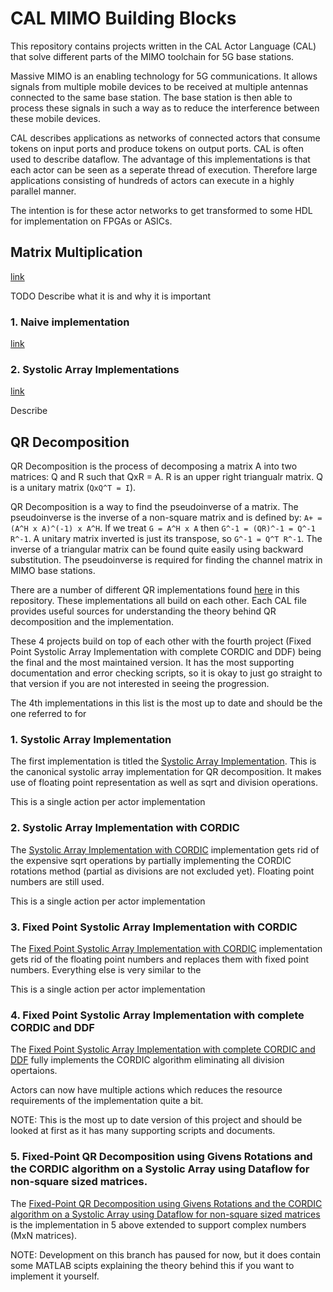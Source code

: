 # CAL MIMO Building Blocks

This repository contains projects written in the CAL Actor Language (CAL) that solve different parts of the MIMO toolchain for 5G base stations.

Massive MIMO is an enabling technology for 5G communications. It allows signals from multiple mobile devices to be received at multiple antennas connected to the same base station. The base station is then able to process these signals in such a way as to reduce the interference between these mobile devices.

CAL describes applications as networks of connected actors that consume tokens on input ports and produce tokens on output ports. CAL is often used to describe dataflow. The advantage of this implementations is that each actor can be seen as a seperate thread of execution. Therefore large applications consisting of hundreds of actors can execute in a highly parallel manner.

The intention is for these actor networks to get transformed to some HDL for implementation on FPGAs or ASICs.

## Matrix Multiplication

[link](matrix_multiplication)

TODO Describe what it is and why it is important

### 1. Naive implementation

[link](matrix_multiplication/1_simple)

### 2. Systolic Array Implementations

[link](matrix_multiplication/2_systolic_array)

Describe

## QR Decomposition

QR Decomposition is the process of decomposing a matrix A into two matrices: Q and R such that QxR = A. R is an upper right triangualr matrix. Q is a unitary matrix (`QxQ^T = I`).

QR Decomposition is a way to find the pseudoinverse of a matrix. The pseudoinverse is the inverse of a non-square matrix and is defined by: `A+ = (A^H x A)^(-1) x A^H`. If we treat `G = A^H x A` then `G^-1 = (QR)^-1 = Q^-1 R^-1`. A unitary matrix inverted is just its transpose, so `G^-1 = Q^T R^-1`. The inverse of a triangular matrix can be found quite easily using backward substitution. The pseudoinverse is required for finding the channel matrix in MIMO base stations.

There are a number of different QR implementations found [here](qr_decomposition) in this repository. These implementations all build on each other. Each CAL file provides useful sources for understanding the theory behind QR decomposition and the implementation.

These 4 projects build on top of each other with the fourth project (Fixed Point Systolic Array Implementation with complete CORDIC and DDF) being the final and the most maintained version. It has the most supporting documentation and error checking scripts, so it is okay to just go straight to that version if you are not 
interested in seeing the progression.

The 4th implementations in this list is the most up to date and should be the one referred to for 

### 1. Systolic Array Implementation

The first implementation is titled the [Systolic Array Implementation](qr_decomposition/1_systolic_array/). This is the canonical systolic array implementation for QR decomposition. It makes use of floating point representation as well as sqrt and division operations.

This is a single action per actor implementation

### 2. Systolic Array Implementation with CORDIC

The [Systolic Array Implementation with CORDIC](qr_decomposition/2_systolic_cordic/) implementation gets rid of the expensive sqrt operations by partially implementing the CORDIC rotations method (partial as divisions are
not excluded yet). Floating point numbers are still used.

This is a single action per actor implementation

### 3. Fixed Point Systolic Array Implementation with CORDIC

The [Fixed Point Systolic Array Implementation with CORDIC](qr_decomposition/3_systolic_cordic_fixedpoint/) implementation gets rid of the floating point numbers and replaces them with fixed point numbers. Everything else is very similar to the 

This is a single action per actor implementation

### 4. Fixed Point Systolic Array Implementation with complete CORDIC and DDF

The [Fixed Point Systolic Array Implementation with complete CORDIC and DDF](qr_decomposition/4_systolic_array_cordic_fixed_point_no_division) fully implements the CORDIC algorithm eliminating all division opertaions.

Actors can now have multiple actions which reduces the resource requirements of the implementation quite a bit.

NOTE: This is the most up to date version of this project and should be looked at first as it has many supporting scripts and documents.

### 5. Fixed-Point QR Decomposition using Givens Rotations and the CORDIC algorithm on a Systolic Array using Dataflow for non-square sized matrices.

The [Fixed-Point QR Decomposition using Givens Rotations and the CORDIC algorithm on a Systolic Array using Dataflow for non-square sized matrices](qr_decomposition/5_systolic_array_cordic_fixed_point_no_division_rectangualr_matrices/) is the implementation in 5 above extended to support complex numbers (MxN matrices).

NOTE: Development on this branch has paused for now, but it does contain some MATLAB scipts explaining the theory behind this if you want to implement it yourself.



